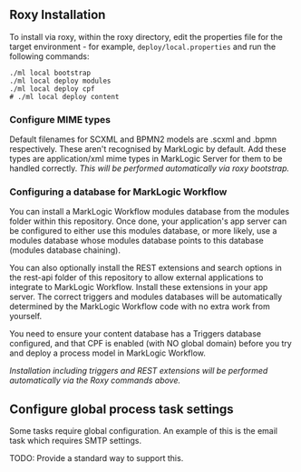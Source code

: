 ## Roxy Installation

To install via roxy, within the roxy directory, edit the properties file for the target environment - for example, ``deploy/local.properties`` and run the following commands:

    ./ml local bootstrap
    ./ml local deploy modules
    ./ml local deploy cpf
    # ./ml local deploy content

### Configure MIME types

Default filenames for SCXML and BPMN2 models are .scxml and .bpmn respectively. These aren't recognised by MarkLogic
by default. Add these types are application/xml mime types in MarkLogic Server for them to be handled correctly.  *This will be performed automatically via roxy bootstrap.*

### Configuring a database for MarkLogic Workflow

You can install a MarkLogic Workflow modules database from the modules folder within this repository. Once done,
your application's app server can be configured to either use this modules database, or more likely, use a modules
database whose modules database points to this database (modules database chaining).

You can also optionally install the REST extensions and search options in the rest-api folder of this repository
to allow external applications to integrate to MarkLogic Workflow. Install these extensions in your app server. The
correct triggers and modules databases will be automatically determined by the MarkLogic Workflow code
with no extra work from yourself.

You need to ensure your content database has a Triggers database configured, and that CPF is enabled
(with NO global domain) before you try and deploy a process model in MarkLogic Workflow.

*Installation including triggers and REST extensions will be performed automatically via the Roxy commands above.*

## Configure global process task settings

Some tasks require global configuration. An example of this is the email task which requires SMTP settings.

TODO: Provide a standard way to support this.
